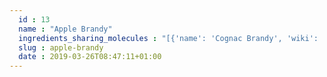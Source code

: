 ```yaml
---
  id : 13
  name : "Apple Brandy"
  ingredients_sharing_molecules : "[{'name': 'Cognac Brandy', 'wiki': 'Cognac', 'id': 17, 'category': 'Beverage Alcoholic', 'common_molecules': [6560, 12327, 957, 61384, 126, 8073, 61386, 1136, 6054, 9589, 460, 14286, 8025, 11508, 11902, 5318042, 263, 61814, 62465, 1031, 7362, 5363388, 8094, 7775, 7658, 10885, 326, 7761, 643820, 8908, 20653, 6584, 19310, 8468, 5364399, 10976, 379, 31265, 8892, 10430, 638014, 16255, 5364231, 7344, 8038, 8103, 8051, 1049, 6561, 7797, 8091, 7361, 83036, 7772, 16617, 7711, 5364778, 7749, 10448, 637758, 9862, 31249, 8748, 9256, 7762, 7800, 7654]}, {'name': 'Pear Brandy', 'wiki': 'Fruit_brandy', 'id': 19, 'category': 'Beverage Alcoholic', 'common_molecules': [6560, 12327, 957, 8908, 126, 8073, 61386, 1136, 6054, 9589, 460, 14286, 8025, 11508, 5281167, 5318042, 263, 61814, 62465, 7362, 8892, 8094, 326, 643820, 5364231, 20653, 6584, 19310, 8468, 5364399, 10976, 379, 31265, 5363388, 10430, 11902, 16255, 1031, 7344, 8038, 638014, 8103, 8051, 1049, 6561, 7797, 8091, 7361, 9256, 16617, 7711, 637758, 7749, 7762, 7800, 7654]}, {'name': 'Plum Brandy', 'wiki': 'Slivovitz', 'id': 20, 'category': 'Beverage Alcoholic', 'common_molecules': [6560, 12327, 957, 126, 8073, 61386, 1136, 6054, 9589, 460, 14286, 8025, 11508, 5318042, 263, 61814, 62465, 7362, 5363388, 8094, 326, 643820, 5364231, 20653, 6584, 19310, 8468, 5364399, 10976, 379, 31265, 8892, 10430, 11902, 16255, 1031, 7344, 8038, 8103, 7501, 8051, 1049, 31284, 6561, 7797, 8091, 7361, 9256, 16617, 7711, 637758, 7749, 31249, 7762, 7800, 7654]}, {'name': 'Cherry Brandy', 'wiki': 'Fruit_brandy', 'id': 16, 'category': 'Beverage Alcoholic', 'common_molecules': [6560, 12327, 957, 126, 8073, 61386, 1136, 6054, 9589, 460, 14286, 8025, 11508, 5318042, 61814, 62465, 7362, 5363388, 8094, 326, 643820, 263, 20653, 6584, 19310, 8468, 5364399, 10976, 379, 31265, 8892, 7165, 10430, 11902, 5364231, 7344, 8038, 8103, 8051, 1049, 6561, 7797, 8091, 7361, 9256, 7711, 637758, 7749, 31249, 7762, 7800, 7654]}, {'name': 'Anise Brandy', 'wiki': 'Brandy', 'id': 12, 'category': 'Beverage Alcoholic', 'common_molecules': [6560, 12327, 957, 126, 8073, 61386, 1136, 6054, 9589, 460, 14286, 8025, 11508, 5318042, 263, 61814, 62465, 7362, 5363388, 8094, 326, 643820, 5364231, 20653, 6584, 19310, 8468, 5364399, 10976, 379, 31265, 8892, 10430, 11902, 1031, 7344, 8038, 8103, 8051, 1049, 6561, 7797, 8091, 7361, 9256, 7711, 637758, 7749, 7762, 7800, 7654]}]"
  slug : apple-brandy
  date : 2019-03-26T08:47:11+01:00
---
```



